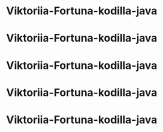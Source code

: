 # Viktoriia-Fortuna-kodilla-java
# Viktoriia-Fortuna-kodilla-java
# Viktoriia-Fortuna-kodilla-java
# Viktoriia-Fortuna-kodilla-java
# Viktoriia-Fortuna-kodilla-java
